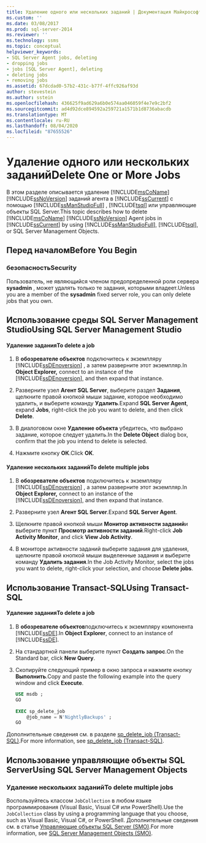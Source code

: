 ```yaml
---
title: Удаление одного или нескольких заданий | Документация Майкрософт
ms.custom: ''
ms.date: 03/08/2017
ms.prod: sql-server-2014
ms.reviewer: ''
ms.technology: ssms
ms.topic: conceptual
helpviewer_keywords:
- SQL Server Agent jobs, deleting
- dropping jobs
- jobs [SQL Server Agent], deleting
- deleting jobs
- removing jobs
ms.assetid: 67dcdad0-57b2-431c-b77f-4ffc926af93d
author: stevestein
ms.author: sstein
ms.openlocfilehash: 436625f9ad629a6b0e574aa046059f4e7e9c2bf2
ms.sourcegitcommit: ad4d92dce894592a259721a1571b1d8736abacdb
ms.translationtype: MT
ms.contentlocale: ru-RU
ms.lasthandoff: 08/04/2020
ms.locfileid: "87655526"
---
```

# <a name="delete-one-or-more-jobs"></a><span data-ttu-id="d1fde-102">Удаление одного или нескольких заданий</span><span class="sxs-lookup"><span data-stu-id="d1fde-102">Delete One or More Jobs</span></span>
  <span data-ttu-id="d1fde-103">В этом разделе описывается удаление [!INCLUDE[msCoName](../../includes/msconame-md.md)] [!INCLUDE[ssNoVersion](../../includes/ssnoversion-md.md)] заданий агента в [!INCLUDE[ssCurrent](../../includes/sscurrent-md.md)] с помощью [!INCLUDE[ssManStudioFull](../../includes/ssmanstudiofull-md.md)] , [!INCLUDE[tsql](../../includes/tsql-md.md)] или управляющие объекты SQL Server.</span><span class="sxs-lookup"><span data-stu-id="d1fde-103">This topic describes how to delete [!INCLUDE[msCoName](../../includes/msconame-md.md)] [!INCLUDE[ssNoVersion](../../includes/ssnoversion-md.md)] Agent jobs in [!INCLUDE[ssCurrent](../../includes/sscurrent-md.md)] by using [!INCLUDE[ssManStudioFull](../../includes/ssmanstudiofull-md.md)], [!INCLUDE[tsql](../../includes/tsql-md.md)], or SQL Server Management Objects.</span></span>  
  
 
  
##  <a name="before-you-begin"></a><a name="BeforeYouBegin"></a> <span data-ttu-id="d1fde-104">Перед началом</span><span class="sxs-lookup"><span data-stu-id="d1fde-104">Before You Begin</span></span>  
  
###  <a name="security"></a><a name="Security"></a> <span data-ttu-id="d1fde-105">безопасность</span><span class="sxs-lookup"><span data-stu-id="d1fde-105">Security</span></span>  
 <span data-ttu-id="d1fde-106">Пользователь, не являющийся членом предопределенной роли сервера **sysadmin** , может удалять только те задания, которыми владеет.</span><span class="sxs-lookup"><span data-stu-id="d1fde-106">Unless you are a member of the **sysadmin** fixed server role, you can only delete jobs that you own.</span></span>  
  
 
  
##  <a name="using-sql-server-management-studio"></a><a name="SSMS"></a> <span data-ttu-id="d1fde-107">Использование среды SQL Server Management Studio</span><span class="sxs-lookup"><span data-stu-id="d1fde-107">Using SQL Server Management Studio</span></span>  
  
#### <a name="to-delete-a-job"></a><span data-ttu-id="d1fde-108">Удаление задания</span><span class="sxs-lookup"><span data-stu-id="d1fde-108">To delete a job</span></span>  
  
1.  <span data-ttu-id="d1fde-109">В **обозревателе объектов** подключитесь к экземпляру [!INCLUDE[ssDEnoversion](../../includes/ssdenoversion-md.md)] , а затем разверните этот экземпляр.</span><span class="sxs-lookup"><span data-stu-id="d1fde-109">In **Object Explorer,** connect to an instance of the [!INCLUDE[ssDEnoversion](../../includes/ssdenoversion-md.md)], and then expand that instance.</span></span>  
  
2.  <span data-ttu-id="d1fde-110">Разверните узел **Агент SQL Server**, выберите раздел **Задания**, щелкните правой кнопкой мыши задание, которое необходимо удалить, и выберите команду **Удалить**.</span><span class="sxs-lookup"><span data-stu-id="d1fde-110">Expand **SQL Server Agent**, expand **Jobs**, right-click the job you want to delete, and then click **Delete**.</span></span>  
  
3.  <span data-ttu-id="d1fde-111">В диалоговом окне **Удаление объекта** убедитесь, что выбрано задание, которое следует удалить.</span><span class="sxs-lookup"><span data-stu-id="d1fde-111">In the **Delete Object** dialog box, confirm that the job you intend to delete is selected.</span></span>  
  
4.  <span data-ttu-id="d1fde-112">Нажмите кнопку **ОК**.</span><span class="sxs-lookup"><span data-stu-id="d1fde-112">Click **OK**.</span></span>  
  
#### <a name="to-delete-multiple-jobs"></a><span data-ttu-id="d1fde-113">Удаление нескольких заданий</span><span class="sxs-lookup"><span data-stu-id="d1fde-113">To delete multiple jobs</span></span>  
  
1.  <span data-ttu-id="d1fde-114">В **обозревателе объектов** подключитесь к экземпляру [!INCLUDE[ssDEnoversion](../../includes/ssdenoversion-md.md)] , а затем разверните этот экземпляр.</span><span class="sxs-lookup"><span data-stu-id="d1fde-114">In **Object Explorer,** connect to an instance of the [!INCLUDE[ssDEnoversion](../../includes/ssdenoversion-md.md)], and then expand that instance.</span></span>  
  
2.  <span data-ttu-id="d1fde-115">Разверните узел **Агент SQL Server**.</span><span class="sxs-lookup"><span data-stu-id="d1fde-115">Expand **SQL Server Agent**.</span></span>  
  
3.  <span data-ttu-id="d1fde-116">Щелкните правой кнопкой мыши **Монитор активности заданий**и выберите пункт **Просмотр активности заданий**.</span><span class="sxs-lookup"><span data-stu-id="d1fde-116">Right-click **Job Activity Monitor**, and click **View Job Activity**.</span></span>  
  
4.  <span data-ttu-id="d1fde-117">В мониторе активности заданий выберите задания для удаления, щелкните правой кнопкой мыши выделенные задания и выберите команду **Удалить задания**.</span><span class="sxs-lookup"><span data-stu-id="d1fde-117">In the Job Activity Monitor, select the jobs you want to delete, right-click your selection, and choose **Delete jobs**.</span></span>  
  

  
##  <a name="using-transact-sql"></a><a name="TSQL"></a> <span data-ttu-id="d1fde-118">Использование Transact-SQL</span><span class="sxs-lookup"><span data-stu-id="d1fde-118">Using Transact-SQL</span></span>  
  
#### <a name="to-delete-a-job"></a><span data-ttu-id="d1fde-119">Удаление задания</span><span class="sxs-lookup"><span data-stu-id="d1fde-119">To delete a job</span></span>  
  
1.  <span data-ttu-id="d1fde-120">В **обозревателе объектов**подключитесь к экземпляру компонента [!INCLUDE[ssDE](../../includes/ssde-md.md)].</span><span class="sxs-lookup"><span data-stu-id="d1fde-120">In **Object Explorer**, connect to an instance of [!INCLUDE[ssDE](../../includes/ssde-md.md)].</span></span>  
  
2.  <span data-ttu-id="d1fde-121">На стандартной панели выберите пункт **Создать запрос**.</span><span class="sxs-lookup"><span data-stu-id="d1fde-121">On the Standard bar, click **New Query**.</span></span>  
  
3.  <span data-ttu-id="d1fde-122">Скопируйте следующий пример в окно запроса и нажмите кнопку **Выполнить**.</span><span class="sxs-lookup"><span data-stu-id="d1fde-122">Copy and paste the following example into the query window and click **Execute**.</span></span>  
  
    ```sql
    USE msdb ;  
    GO  
  
    EXEC sp_delete_job  
        @job_name = N'NightlyBackups' ;  
    GO  
    ```  
  
 <span data-ttu-id="d1fde-123">Дополнительные сведения см. в разделе [sp_delete_job &#40;Transact-SQL&#41;](/sql/relational-databases/system-stored-procedures/sp-delete-job-transact-sql).</span><span class="sxs-lookup"><span data-stu-id="d1fde-123">For more information, see [sp_delete_job &#40;Transact-SQL&#41;](/sql/relational-databases/system-stored-procedures/sp-delete-job-transact-sql).</span></span>  

##  <a name="using-sql-server-management-objects"></a><a name="SMO"></a><span data-ttu-id="d1fde-124">Использование управляющие объекты SQL Server</span><span class="sxs-lookup"><span data-stu-id="d1fde-124">Using SQL Server Management Objects</span></span>  

### <a name="to-delete-multiple-jobs"></a><span data-ttu-id="d1fde-125">Удаление нескольких заданий</span><span class="sxs-lookup"><span data-stu-id="d1fde-125">To delete multiple jobs</span></span>
  
 <span data-ttu-id="d1fde-126">Воспользуйтесь классом `JobCollection` в любом языке программирования (Visual Basic, Visual C# или PowerShell).</span><span class="sxs-lookup"><span data-stu-id="d1fde-126">Use the `JobCollection` class by using a programming language that you choose, such as Visual Basic, Visual C#, or PowerShell.</span></span> <span data-ttu-id="d1fde-127">Дополнительные сведения см. в статье [Управляющие объекты SQL Server (SMO)](https://msdn.microsoft.com/library/ms162169.aspx).</span><span class="sxs-lookup"><span data-stu-id="d1fde-127">For more information, see [SQL Server Management Objects (SMO)](https://msdn.microsoft.com/library/ms162169.aspx).</span></span>  
